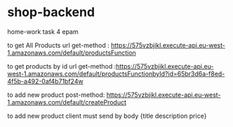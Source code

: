 # shop-backend
home-work task 4  epam



to get All Products url  get-method : https://575vzbjikl.execute-api.eu-west-1.amazonaws.com/default/productsFunction 

to get products by id url get-method :https://575vzbjikl.execute-api.eu-west-1.amazonaws.com/default/productsFunctionbyId?id=65br3d6a-f8ed-4f5b-a492-0af4b71bf24w

to add new product post-method: https://575vzbjikl.execute-api.eu-west-1.amazonaws.com/default/createProduct

to add new product client must send by body {title description price}